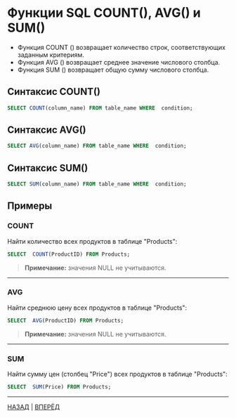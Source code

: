 # Функции SQL COUNT(), AVG() и SUM()

* Функция COUNT () возвращает количество строк, соответствующих заданным критериям.
* Функция AVG () возвращает среднее значение числового столбца.
* Функция SUM () возвращает общую сумму числового столбца.

## Синтаксис COUNT()

``` SQL
SELECT COUNT(column_name) FROM table_name WHERE  condition;
```

## Синтаксис AVG()

``` SQL
SELECT AVG(column_name) FROM table_name WHERE  condition;
```

## Синтаксис SUM()

``` SQL
SELECT SUM(column_name) FROM table_name WHERE  condition;
```

## Примеры
### COUNT
Найти количество всех продуктов в таблице "Products":
``` SQL
SELECT  COUNT(ProductID) FROM Products;
```
> **Примечание:** значения NULL не учитываются.
---

### AVG
Найти среднюю цену всех продуктов в таблице "Products":
``` SQL
SELECT  AVG(ProductID) FROM Products;
```
> **Примечание:** значения NULL не учитываются.
---

### SUM
Найти сумму цен (столбец "Price") всех продуктов в таблице "Products":
``` SQL
SELECT  SUM(Price) FROM Products;
```

---

[НАЗАД](/SQL_Tutorial/SQL_MIN_MAX.md)  | [ВПЕРЁД](/SQL_Tutorial/SQL_LIKE.md)

